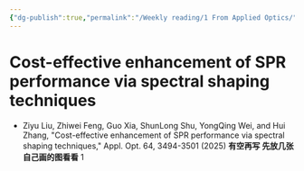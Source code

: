 ```yaml
---
{"dg-publish":true,"permalink":"/Weekly reading/1 From Applied Optics/","dgPassFrontmatter":true,"created":"2025-04-23T20:42:25.940+08:00","updated":"2025-04-23T21:45:50.000+08:00"}
---
```



# Cost-effective enhancement of SPR performance via spectral shaping techniques
- Ziyu Liu, Zhiwei Feng, Guo Xia, ShunLong Shu, YongQing Wei, and Hui Zhang, "Cost-effective enhancement of SPR performance via spectral shaping techniques," Appl. Opt. 64, 3494-3501 (2025)
**有空再写 先放几张自己画的图看看**
1